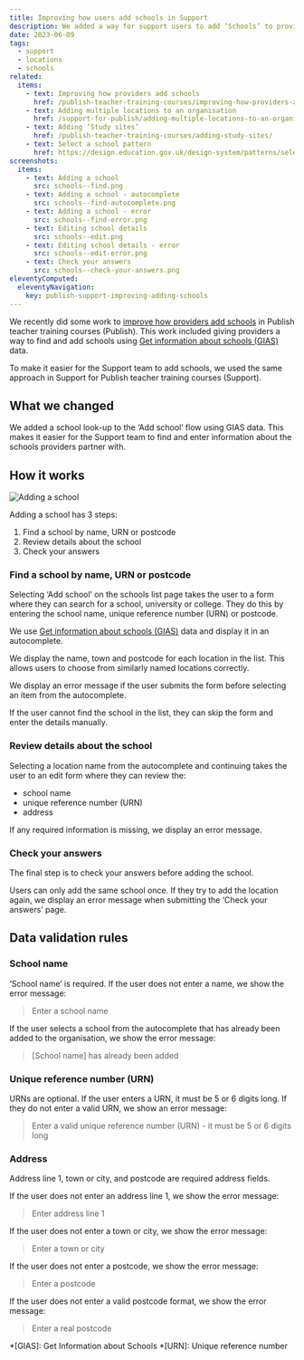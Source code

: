 ```yaml
---
title: Improving how users add schools in Support
description: We added a way for support users to add ‘Schools’ to providers using Get information about schools (GIAS) data
date: 2023-06-09
tags:
  - support
  - locations
  - schools
related:
  items:
    - text: Improving how providers add schools
      href: /publish-teacher-training-courses/improving-how-providers-add-schools/
    - text: Adding multiple locations to an organisation
      href: /support-for-publish/adding-multiple-locations-to-an-organisation/
    - text: Adding ‘Study sites’
      href: /publish-teacher-training-courses/adding-study-sites/
    - text: Select a school pattern
      href: https://design.education.gov.uk/design-system/patterns/select-a-school
screenshots:
  items:
    - text: Adding a school
      src: schools--find.png
    - text: Adding a school - autocomplete
      src: schools--find-autocomplete.png
    - text: Adding a school - error
      src: schools--find-error.png
    - text: Editing school details
      src: schools--edit.png
    - text: Editing school details - error
      src: schools--edit-error.png
    - text: Check your answers
      src: schools--check-your-answers.png
eleventyComputed:
  eleventyNavigation:
    key: publish-support-improving-adding-schools
---
```


We recently did some work to [improve how providers add schools](/publish-teacher-training-courses/improving-how-providers-add-schools/) in Publish teacher training courses (Publish). This work included giving providers a way to find and add schools using [Get information about schools (GIAS)](https://www.get-information-schools.service.gov.uk/) data.

To make it easier for the Support team to add schools, we used the same approach in Support for Publish teacher training courses (Support).

## What we changed

We added a school look-up to the ‘Add school’ flow using GIAS data. This makes it easier for the Support team to find and enter information about the schools providers partner with.

## How it works

![Adding a school](adding-schools-flow.png "Adding a school flow")

Adding a school has 3 steps:

1. Find a school by name, URN or postcode
2. Review details about the school
3. Check your answers

### Find a school by name, URN or postcode

Selecting ‘Add school’ on the schools list page takes the user to a form where they can search for a school, university or college. They do this by entering the school name, unique reference number (URN) or postcode.

We use [Get information about schools (GIAS)](https://www.get-information-schools.service.gov.uk/) data and display it in an autocomplete.

We display the name, town and postcode for each location in the list. This allows users to choose from similarly named locations correctly.

We display an error message if the user submits the form before selecting an item from the autocomplete.

If the user cannot find the school in the list, they can skip the form and enter the details manually.

### Review details about the school

Selecting a location name from the autocomplete and continuing takes the user to an edit form where they can review the:

- school name
- unique reference number (URN)
- address

If any required information is missing, we display an error message.

### Check your answers

The final step is to check your answers before adding the school.

Users can only add the same school once. If they try to add the location again, we display an error message when submitting the ‘Check your answers’ page.

## Data validation rules

### School name

‘School name’ is required. If the user does not enter a name, we show the error message:

> Enter a school name

If the user selects a school from the autocomplete that has already been added to the organisation, we show the error message:

> [School name] has already been added

### Unique reference number (URN)

URNs are optional. If the user enters a URN, it must be 5 or 6 digits long. If they do not enter a valid URN, we show an error message:

> Enter a valid unique reference number (URN) - it must be 5 or 6 digits long

### Address

Address line 1, town or city, and postcode are required address fields.

If the user does not enter an address line 1, we show the error message:

> Enter address line 1

If the user does not enter a town or city, we show the error message:

> Enter a town or city

If the user does not enter a postcode, we show the error message:

> Enter a postcode

If the user does not enter a valid postcode format, we show the error message:

> Enter a real postcode

*[GIAS]: Get Information about Schools
*[URN]: Unique reference number
